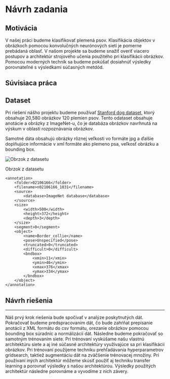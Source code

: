 Návrh zadania
=============

Motivácia
---------
V našej práci budeme klasifikovať plemená psov. Klasifikácia objektov v obrázkoch pomocou konvolučných neurónových sietí je pomerne prebádaná oblasť. V našom projekte sa budeme snažiť overiť viacero postupov a architektúr strojového učenia použitého pri klasifikácii obrázkov. Pomocou moderných techník sa budeme pokúšať dosiahnúť výsledky porovnateľné s výsledkami súčasných metdód.

Súvisiaca práca
---------------


Dataset
-------

Pri riešení nášho projektu budeme používať [Stanford dog
dataset](http://vision.stanford.edu/aditya86/ImageNetDogs/), ktorý obsahuje
20,580 obrázkov 120 plemien psov. Tento odataset obsahuje anotácie a obrázky z
ImageNet-u, čo je databáza obrázkov navrhnutá na výskum v oblasti rozpoznávania
obrázkov.

Samotné dáta obsahujú obrázky rôznej veľkosti vo formáte jpg a ďalšie doplňujúce
informácie v xml formáte ako plemeno psa, veľkosť obrázku a bounding box.

![Obrzok z datasetu](media/e014b59f37d30ce320e08649fe37fa00.png)

Obrzok z datasetu

~~~~~~~~~~~~~~~~~~~~~~~~~~~~~~~~~~~~~~~~~~~~~~~~~~~~~~~~~~~~~~~~~~~~~~~~~~~~~~~~
<annotation>
    <folder>02106166</folder>
    <filename>n02106166_1031</filename>
    <source>
        <database>ImageNet database</database>
    </source>
    <size>
        <width>500</width>
        <height>372</height>
        <depth>3</depth>
    </size>
    <segment>0</segment>
    <object>
        <name>Border_collie</name>
        <pose>Unspecified</pose>
        <truncated>0</truncated>
        <difficult>0</difficult>
        <bndbox>
            <xmin>11</xmin>
            <ymin>46</ymin>
            <xmax>376</xmax>
            <ymax>334</ymax>
        </bndbox>
    </object>
</annotation>
~~~~~~~~~~~~~~~~~~~~~~~~~~~~~~~~~~~~~~~~~~~~~~~~~~~~~~~~~~~~~~~~~~~~~~~~~~~~~~~~

## Návrh riešenia
-----------------
Náš prvý krok riešenia bude spočívať v analýze poskytnutých dát. Pokračovať budeme predspracovaním dát, čo bude zahŕňat prepísanie anotácii z XML formátu do csv formátu, orezanie obrázkov pomocou bounding box súradníc a normálizácii dát. Následne budeme pokračovať so samotným trénovaním siete. Pri trénovaní vyskúšame našu vlastnú architektúru siete a aj iné súčasné architektúry využívajúce sa pri klasifikácii obrázkov. Pri trénovaní použijeme techniku prehľadávania hyperparametrov gridsearch, taktiež augmentáciu dát na zväčšenie trénovacej množiny. Pri používaní iných architektúr môžeme skúsiť použiť aj techniku transfer learning a porovnať výsledky s našou architektúrou. Výsledky použitých architektúr následne porovnáme a vyvodíme z nich závery.
